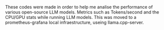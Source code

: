 These codes were made in order to help me analise the performance of various open-source LLM models.
Metrics such as Tokens/second and the CPU/GPU stats while running LLM models. This was moved to a prometheus-grafana local infraestructure, useing llama.cpp-server.
